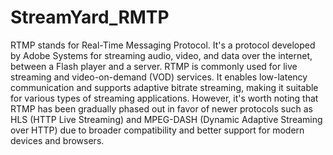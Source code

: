 # StreamYard_RMTP
RTMP stands for Real-Time Messaging Protocol. It's a protocol developed by Adobe Systems for streaming audio, video, and data over the internet, between a Flash player and a server. RTMP is commonly used for live streaming and video-on-demand (VOD) services. It enables low-latency communication and supports adaptive bitrate streaming, making it suitable for various types of streaming applications. However, it's worth noting that RTMP has been gradually phased out in favor of newer protocols such as HLS (HTTP Live Streaming) and MPEG-DASH (Dynamic Adaptive Streaming over HTTP) due to broader compatibility and better support for modern devices and browsers.
